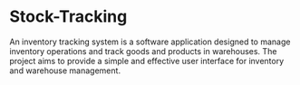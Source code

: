 # Stock-Tracking
An inventory tracking system is a software application designed to manage inventory operations and track goods and products in warehouses. The project aims to provide a simple and effective user interface for inventory and warehouse management.
